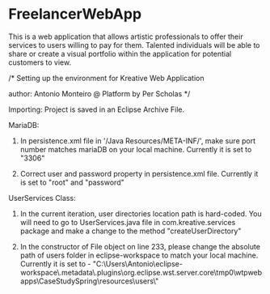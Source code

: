 # FreelancerWebApp

This is a web application that allows artistic professionals to offer their services to users willing to pay for them. Talented individuals will be able to share or create a visual portfolio within the application for potential customers to view. 

/* Setting up the environment for Kreative Web Application

author: Antonio Monteiro @ Platform by Per Scholas */

Importing:
Project is saved in an Eclipse Archive File.

MariaDB:
1. In persistence.xml file in '/Java Resources/META-INF/', make sure port number matches mariaDB on your local machine. Currently it is set to "3306"

2. Correct user and password property in persistence.xml file. Currently it is set to "root" and "password"

UserServices Class:
1. In the current iteration, user directories location path is hard-coded.
You will need to go to UserServices.java file in com.kreative.services package and make a change to the method "createUserDirectory"

2. In the constructor of File object on line 233, please change the absolute path of users folder in eclipse-workspace to match your local machine. Currently it is set to - 
"C:\\Users\\Antonio\\eclipse-workspace\\.metadata\\.plugins\\org.eclipse.wst.server.core\\tmp0\\wtpwebapps\\CaseStudySpring\\resources\\users\\" 




